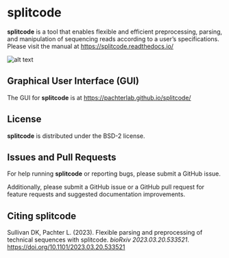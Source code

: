 # splitcode

**splitcode** is a tool that enables flexible and efficient preprocessing, parsing, and manipulation of sequencing reads according to a user’s specifications. Please visit the manual at https://splitcode.readthedocs.io/

![alt text](https://raw.githubusercontent.com/Yenaled/splitcode/main/figures/splitcode_figure.png?raw=true)

## Graphical User Interface (GUI)

The GUI for **splitcode** is at https://pachterlab.github.io/splitcode/

## License

**splitcode** is distributed under the BSD-2 license.

## Issues and Pull Requests

For help running **splitcode** or reporting bugs, please submit a GitHub issue.

Additionally, please submit a GitHub issue or a GitHub pull request for feature requests and suggested documentation improvements.

## Citing splitcode

Sullivan DK, Pachter L. (2023). Flexible parsing and preprocessing of technical sequences with splitcode. *bioRxiv 2023.03.20.533521*. https://doi.org/10.1101/2023.03.20.533521
